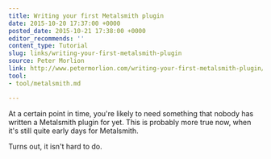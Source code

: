 ```yaml
---
title: Writing your first Metalsmith plugin
date: 2015-10-20 17:37:00 +0000
posted_date: 2015-10-21 17:38:00 +0000
editor_recommends: ''
content_type: Tutorial
slug: links/writing-your-first-metalsmith-plugin
source: Peter Morlion
link: http://www.petermorlion.com/writing-your-first-metalsmith-plugin/
tool:
- tool/metalsmith.md

---
```

At a certain point in time, you're likely to need something that nobody has written a Metalsmith plugin for yet. This is probably more true now, when it's still quite early days for Metalsmith.

Turns out, it isn't hard to do.



